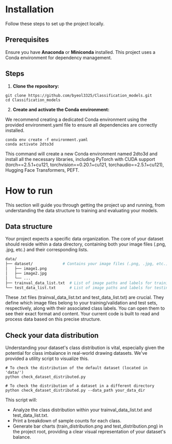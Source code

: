 # Installation
Follow these steps to set up the project locally.

## Prerequisites
Ensure you have **Anaconda** or **Miniconda** installed. This project uses a Conda environment for dependency management.

## Steps

1. **Clone the repository:**
```
git clone https://github.com/byeol3325/Classification_models.git
cd Classification_models
```

2. **Create and activate the Conda environment:**

We recommend creating a dedicated Conda environment using the provided environment.yaml file to ensure all dependencies are correctly installed.
```
conda env create -f environment.yaml
conda activate 2dto3d
```

This command will create a new Conda environment named 2dto3d and install all the necessary libraries, including PyTorch with CUDA support (torch==2.5.1+cu121, torchvision==0.20.1+cu121, torchaudio==2.5.1+cu121), Hugging Face Transformers, PEFT.



# How to run

This section will guide you through getting the project up and running, from understanding the data structure to training and evaluating your models.

## Data structure

Your project expects a specific data organization. The core of your dataset should reside within a data directory, containing both your image files (.png, .jpg, etc.) and their corresponding lists.

```bash
data/
├── dataset/             # Contains your image files (.png, .jpg, etc.)
│   ├── image1.png
│   ├── image2.jpg
│   └── ...
├── trainval_data_list.txt  # List of image paths and labels for training/validation
└── test_data_list.txt      # List of image paths and labels for testing
```

These .txt files (trainval_data_list.txt and test_data_list.txt) are crucial. They define which image files belong to your training/validation and test sets, respectively, along with their associated class labels. You can open them to see their exact format and content. Your current code is built to read and process data based on this precise structure.

## Check your data distribution

Understanding your dataset's class distribution is vital, especially given the potential for class imbalance in real-world drawing datasets. We've provided a utility script to visualize this.

```
# To check the distribution of the default dataset (located in 'data/')
python check_dataset_distributed.py

# To check the distribution of a dataset in a different directory
python check_dataset_distributed.py --data_path your_data_dir
```

This script will:
- Analyze the class distribution within your trainval_data_list.txt and test_data_list.txt.
- Print a breakdown of sample counts for each class.
- Generate bar charts (train_distribution.png and test_distribution.png) in the project root, providing a clear visual representation of your dataset's balance.
